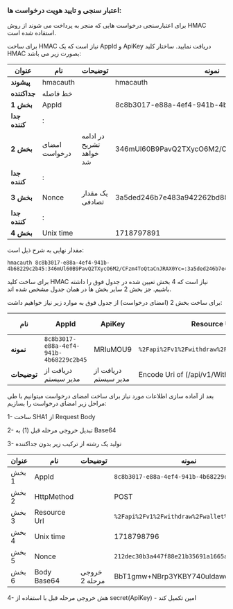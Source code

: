 <h3>اعتبار سنجی و تایید هویت درخواست ها:</h3>

برای اعتبارسنجی درخواست هایی که منجر به پرداخت می شوند از روش HMAC استفاده شده است.

برای ساخت HMAC نیاز است که یک AppId و ApiKey دریافت نمایید. ساختار کلید HMAC بصورت زیر می باشد:

<div align="right">

| **عنوان**        | **نام**         | **توضیحات**                   | **نمونه**                            |
|------------------|-----------------|-------------------------------|-------------------------------------|
| **پیشوند**       | hmacauth        |                               | hmacauth                            |
| **جداکننده**     | خط فاصله        |                               |                                     |
| **بخش 1**        | AppId           |                               | 8c8b3017-e88a-4ef4-941b-4b68229c2b45 |
| **جدا کننده**    | :               |                               |                                     |
| **بخش 2**        | امضای درخواست   | در ادامه تشریح خواهد شد      | 346mUl60B9PavQ2TXycO6M2/CFzm4ToQtaCnJRAX0Yc= |
| **جدا کننده**    | :               |                               |                                     |
| **بخش 3**        | Nonce           | یک مقدار تصادفی              | 3a5ded246b7e483a942262bd882a579f   |
| **جدا کننده**    | :               |                               |                                     |
| **بخش 4**        | Unix time       |                               | 1718797891                          |
</div>


مقدار نهایی به شرح ذیل است:

```plaintext
hmacauth 8c8b3017-e88a-4ef4-941b-4b68229c2b45:346mUl60B9PavQ2TXycO6M2/CFzm4ToQtaCnJRAX0Yc=:3a5ded246b7e483a942262bd882a579f:1718797891
```

برای ساخت کلید HMAC نیاز است که 4 بخش تعیین شده در جدول فوق را داشته باشیم. جز بخش 2 سایر بخش ها در همان جدول مشخص شده اند.

برای ساخت بخش 2 (امضای درخواست) از جدول فوق به موارد زیر نیاز خواهیم داشت:
<div align="right">

| **نام**         | **AppId**                               | **ApiKey** | **Resource Url**                                      | **HTTP Method** | **Nonce**                             | **Unix time** | **Request Body**                          |
|------------------|-----------------------------------------|------------|-------------------------------------------------------|-----------------|---------------------------------------|---------------|-------------------------------------------|
| **نمونه**        | `8c8b3017-e88a-4ef4-941b-4b68229c2b45` | MRIuMOU9   | `%2Fapi%2Fv1%2Fwithdraw%2Fwallet%2F1%2Fbill`       | POST            | `212dec30b3a447f88e21b35691a1665a`   | `1718798796`  | `{"ClientRequestId":"3088","Amount":"10000"}` |
| **توضیحات**      | دریافت از مدیر سیستم                   | دریافت از مدیر سیستم | Encode Uri of (/api/v1/Withdraw/wallet/1/bill | UpperCase       | UUID                                  |               | Json of request object                    |

</div>

بعد از آماده سازی اطلاعات مورد نیاز برای ساخت امضای درخواست میتوانیم با طی مراحل زیر امضای درخواست را بسازیم:

1- ساخت SHA1 از Request Body

2- تبدیل خروجی مرحله قبل (1) به Base64

3- تولید یک رشته از ترکیب زیر بدون جداکننده


<div align="right">

| **عنوان**      | **نام**        | **توضیحات**       | **نمونه**                                       |
|-----------------|----------------|--------------------|-------------------------------------------------|
| بخش 1           | AppId          |                    | `8c8b3017-e88a-4ef4-941b-4b68229c2b45`        |
| بخش 2           | HttpMethod     |                    | POST                                            |
| بخش 3           | Resource Url   |                    | `%2Fapi%2Fv1%2Fwithdraw%2Fwallet%2F1%2Fbill`  |
| بخش 4           | Unix time      |                    | 1718798796                                     |
| بخش 5           | Nonce          |                    | `212dec30b3a447f88e21b35691a1665a`            |
| بخش 6           | Body Base64    | خروجی مرحله 2      | BbT1gmw+NBrp3YKBY740uldawqw=                   |


</div>

4- هش خروجی مرحله قبل با استفاده از secret(ApiKey) - امین تکمیل کند
